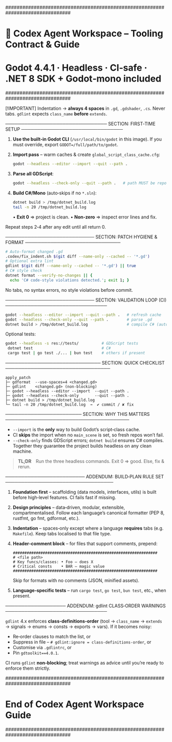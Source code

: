 \###############################################################################

# 🧠  Codex Agent Workspace – Tooling Contract & Guide

# Godot 4.4.1 · Headless · CI‑safe · **.NET 8 SDK + Godot‑mono included**

\###############################################################################

\[!IMPORTANT]
Indentation → **always 4 spaces** in `.gd`, `.gdshader`, `.cs`. Never tabs.
`gdlint` expects `class_name` **before** `extends`.

──────────────────────────────── SECTION: FIRST‑TIME SETUP ────────────────────────────────

1. **Use the built‑in Godot CLI**  (`/usr/local/bin/godot` in this image).
   If you must override, export `GODOT=/full/path/to/godot`.
2. **Import pass** – warm caches & create `global_script_class_cache.cfg`:

   ```bash
   godot --headless --editor --import --quit --path .
   ```
3. **Parse all GDScript**:

   ```bash
   godot --headless --check-only --quit --path .   # path MUST be repo root
   ```
4. **Build C#/Mono** (auto‑skips if no `*.sln`):

   ```bash
   dotnet build > /tmp/dotnet_build.log
   tail -n 20 /tmp/dotnet_build.log
   ```

   • **Exit 0** ⇒ project is clean.
   • **Non‑zero** ⇒ inspect error lines and fix.

Repeat steps 2‑4 after any edit until all return 0.

──────────────────────────── SECTION: PATCH HYGIENE & FORMAT ──────────────────────────────

```bash
# Auto‑format changed .gd
.codex/fix_indent.sh $(git diff --name-only --cached -- '*.gd')
# Optional extra lint
gdlint $(git diff --name-only --cached -- '*.gd') || true
# C# style check
dotnet format --verify-no-changes || {
  echo 'C# code‑style violations detected.'; exit 1; }
```

No tabs, no syntax errors, no style violations before commit.

──────────────────────────── SECTION: VALIDATION LOOP (CI) ────────────────────────────────

```bash
godot --headless --editor --import --quit --path .   # refresh cache
godot --headless --check-only --quit --path .        # parse .gd
dotnet build > /tmp/dotnet_build.log                 # compile C# (auto‑skip)
```

Optional tests:

```bash
godot --headless -s res://tests/          # GDScript tests
 dotnet test                              # C#
 cargo test | go test ./... | bun test    # others if present
```

────────────────────────────── SECTION: QUICK CHECKLIST ─────────────────────────────────

```
apply_patch
├─ gdformat  --use-spaces=4 <changed.gd>
├─ gdlint    <changed.gd> (non‑blocking)
├─ godot --headless --editor --import  --quit --path .
├─ godot --headless --check-only       --quit --path .
├─ dotnet build > /tmp/dotnet_build.log
└─ tail -n 20 /tmp/dotnet_build.log  →  ✔ commit / ✘ fix
```

──────────────────────── SECTION: WHY THIS MATTERS ───────────────────────────────────────

* `--import` is the **only** way to build Godot’s script‑class cache.
* CI **skips** the import when no `main_scene` is set, so fresh repos won’t fail.
* `--check-only` finds GDScript errors; `dotnet build` ensures C# compiles.
  Together they guarantee the project builds headless on any clean machine.

> **TL;DR** Run the three headless commands. Exit 0 ⇒ good. Else, fix & rerun.

───────────────────────── ADDENDUM: BUILD‑PLAN RULE SET ──────────────────────────────────

1. **Foundation first** – scaffolding (data models, interfaces, utils) is built before high‑level features. CI fails fast if missing.
2. **Design principles** – data‑driven, modular, extensible, compartmentalised. Follow each language’s canonical formatter (PEP 8, rustfmt, go fmt, gdformat, etc.).
3. **Indentation** – spaces‑only except where a language **requires** tabs (e.g. `Makefile`). Keep tabs localised to that file type.
4. **Header‑comment block** – for files that support comments, prepend:

   ```
   ###############################################################
   # <file path>
   # Key funcs/classes: • Foo – does X
   # Critical consts    • BAR – magic value
   ###############################################################
   ```

   Skip for formats with no comments (JSON, minified assets).
5. **Language‑specific tests** – run `cargo test`, `go test`, `bun test`, etc., when present.

─────────────────── ADDENDUM: gdlint CLASS‑ORDER WARNINGS ────────────────────────────────

`gdlint` 4.x enforces **class‑definitions‑order** (tool → `class_name` → `extends` → signals → enums → consts → exports → vars). If it becomes noisy:

* Re‑order clauses to match the list, or
* Suppress in file – `# gdlint:ignore = class-definitions-order`, or
* Customise via `.gdlintrc`, or
* Pin `gdtoolkit==4.0.1`.

CI runs `gdlint` **non‑blocking**; treat warnings as advice until you’re ready to enforce them strictly.

\###############################################################################

# End of Codex Agent Workspace Guide

\###############################################################################
